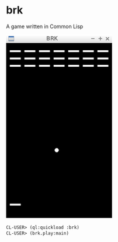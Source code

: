 # brk
A game written in Common Lisp

![img](https://github.com/mhkoji/brk/raw/master/img.png)

```
CL-USER> (ql:quickload :brk)
CL-USER> (brk.play:main)
```
